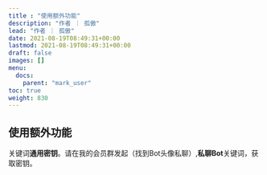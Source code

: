 ```yaml
---
title : "使用额外功能"
description: "作者 ｜ 孤傲"
lead: "作者 ｜ 孤傲"
date: 2021-08-19T08:49:31+00:00
lastmod: 2021-08-19T08:49:31+00:00
draft: false 
images: []
menu:
  docs:
    parent: "mark_user"
toc: true
weight: 830
---
```


## 使用额外功能

关键词**通用密钥**。请在我的会员群发起（找到Bot头像私聊）,**私聊Bot**关键词，获取密钥。
